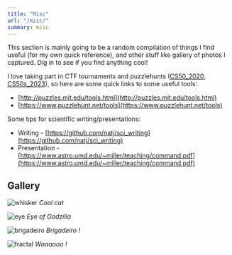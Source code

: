 ```yaml
---
title: "Misc"
url: "/misc/"
summary: misc
---
```


This section is mainly going to be a random compilation of things I find useful (for my own quick reference), and other stuff like gallery of photos I captured. Dig in to see if you find anything cool!

I love taking part in CTF tournaments and puzzlehunts ([CS50_2020](https://certificates.cs50.io/d57da505-9228-45bb-a2f7-1bb7e6c5368a.pdf?size=letter), [CS50x_2023](https://certificates.cs50.io/c6488c9f-5743-4d5d-98f2-f59967dbe7e3.pdf?size=letter)), so here are some quick links to some useful tools:
- [http://puzzles.mit.edu/tools.html](http://puzzles.mit.edu/tools.html)
- [https://www.puzzlehunt.net/tools](https://www.puzzlehunt.net/tools)

Some tips for scientific writing/presentations:
- Writing - [https://github.com/natj/sci_writing](https://github.com/natj/sci_writing)
- Presentation - [https://www.astro.umd.edu/~miller/teaching/command.pdf](https://www.astro.umd.edu/~miller/teaching/command.pdf)

## Gallery
![whisker](/gallery/whisker.jpeg)
*Cool cat*

![eye](/gallery/eye.jpeg)
*Eye of Godzilla*

![brigadeiro](/gallery/brigadeiro.jpeg)
*Brigadeiro !*

![fractal](/gallery/fractal.jpg)
*Waaaooo !*